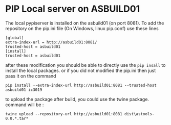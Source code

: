 PIP Local server on ASBUILD01
===============



The local pypiserver is installed on the asbuild01 (on port 8081). To add the repository on the pip.ini file (On Windows, linux pip.conf)
use these lines 

````
[global]
extra-index-url = http://asbuild01:8081/
trusted-host = asbuild01
[install]
trusted-host = asbuild01
````
after these modification you should be able to directly use the `pip insall` to install the local packages.
or if you did not modified the pip.ini then just pass it on the command 
````
pip install --extra-index-url http://asbuild01:8081 --trusted-host asbuild01 ic3019
````

to upload the package after build, you could use the twine package. command will be :

````
twine upload --repository-url http://asbuild01:8081 dist\astools-0.0.*.tar*
````
